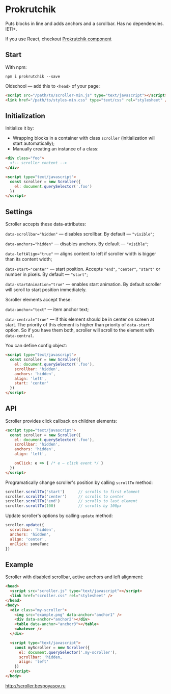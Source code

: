 # Prokrutchik

Puts blocks in line and adds anchors and a scrollbar. Has no dependencies. IE11+.

If you use React, checkout [Prokrutchik component](https://github.com/bespoyasov/react-scroller)

## Start

With npm:
```
npm i prokrutchik --save
```

Oldschool — add this to `<head>` of your page:

```html
<script src="/path/to/scroller-min.js" type="text/javascript"></script>
<link href="/path/to/styles-min.css" type="text/css" rel="stylesheet" />
```

## Initialization

Initialize it by:

* Wrapping blocks in a container with class `scroller` (initialization will start automatically);
* Manually creating an instance of a class:

```html
<div class="foo">
  <!-- scroller content -->
</div>

<script type="text/javascript"> 
  const scroller = new Scroller({ 
    el: document.querySelector('.foo') 
  })
</script>
```

## Settings

Scroller accepts these data-attributes:

`data-scrollbar="hidden"` — disables scrollbar. By default — `"visible"`;

`data-anchors="hidden"` — disables anchors. By default — `"visible"`;

`data-leftAlign="true"` — aligns content to left if scroller width is bigger than its content width;

`data-start="center"` — start position. Accepts `"end"`, `"center"`, `"start"` or number in pixels. By default — `"start"`;

`data-startAnimation="true"` — enables start animation. By default scroller will scroll to start position immediately.


Scroller elements accept these:

`data-anchor="text"` — item anchor text;

`data-central="true"` — if this element should be in center on screen at start. The priority of this element is higher than priority of `data-start` option. So if you have them both, scroller will scroll to the element with `data-central`.


You can define config object:

```html
<script type="text/javascript">
  const scroller = new Scroller({ 
    el: document.querySelector('.foo'),
    scrollbar: 'hidden', 
    anchors: 'hidden',
    align: 'left',
    start: 'center'
  })
</script>
```

## API

Scroller provides click callback on children elements:

```html
<script type="text/javascript">
  const scroller = new Scroller({ 
    el: document.querySelector('.foo'),
    scrollbar: 'hidden', 
    anchors: 'hidden',
    align: 'left',

    onClick: e => { /* e — click event */ }
  }) 
</script>
```

Programatically change scroller's position by calling `scrollTo` method:

```javascript
scroller.scrollTo('start')      // scrolls to first element
scroller.scrollTo('center')     // scrolls to center
scroller.scrollTo('end')        // scrolls to last element
scroller.scrollTo(100)          // scrolls by 100px
```

Update scroller's options by calling `update` method:
```javascript
scroller.update({
  scrollbar: 'hidden', 
  anchors: 'hidden', 
  align: 'center',
  onClick: someFunc
})
```

## Example

Scroller with disabled scrollbar, active anchors and left alignment:

```html
<head>
  <script src="scroller.js" type="text/javascript"></script>
  <link href="scroller.css" rel="stylesheet" /> 
</head>
<body>
  <div class="my-scroller">
    <img src="example.png" data-anchor="anchor1" />
    <div data-anchor="anchor2"></div>
    <table data-anchor="anchor3"></table>
    <whatever />
  </div>

  <script type="text/javascript">
    const myScroller = new Scroller({
      el: document.querySelector('.my-scroller'),
      scrollbar: 'hidden,
      align: 'left'
    })
  </script>
</body>
```

http://scroller.bespoyasov.ru
